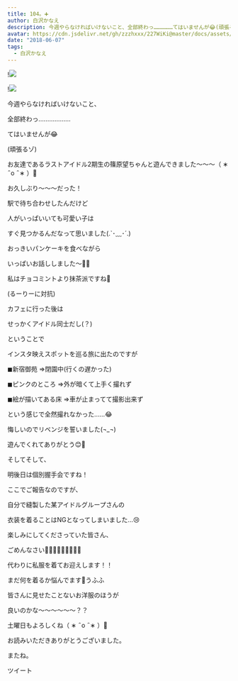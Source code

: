 ```yaml
---
title: 104。➕
author: 白沢かなえ
description: 今週やらなければいけないこと、全部終わっ………………てはいませんが😂(頑張るゾ)お友達である...
avatar: https://cdn.jsdelivr.net/gh/zzzhxxx/227WiKi@master/docs/assets/photo/avatar/kanae.jpg
date: "2018-06-07"
tags:
  - 白沢かなえ
---
```


!![](https://cdn.jsdelivr.net/gh/zzzhxxx/227WiKi-image@master/blog-image/kanae-2018-06-07_1.jpg)

!![](https://cdn.jsdelivr.net/gh/zzzhxxx/227WiKi-image@master/blog-image/kanae-2018-06-07_2.jpg)











今週やらなければいけないこと、



全部終わっ………………





























てはいませんが😂

(頑張るゾ)











お友達であるラストアイドル2期生の篠原望ちゃんと遊んできました〜〜〜（ ∗   ̑ o   ̑ ∗ ）🧡








お久しぶり〜〜〜だった！








駅で待ち合わせしたんだけど

人がいっぱいいても可愛い子は

すぐ見つかるんだなって思いました(.`･﹏･´.)
















おっきいパンケーキを食べながら

いっぱいお話ししました〜🥞🌷








私はチョコミントより抹茶派ですね🤔

(るーりーに対抗)






















カフェに行った後は






せっかくアイドル同士だし(？)

ということで

インスタ映えスポットを巡る旅に出たのですが







◼︎新宿御苑
⇒閉園中(行くの遅かった)

◼︎ピンクのところ
⇒外が暗くて上手く撮れず

◼︎絵が描いてある床
⇒車が止まってて撮影出来ず





という感じで全然撮れなかった……😂









悔しいのでリベンジを誓いました(¬_¬)








遊んでくれてありがとう😊🧡


































そしてそして、







明後日は個別握手会ですね！














ここでご報告なのですが、

自分で縫製した某アイドルグループさんの

衣装を着ることはNGとなってしまいました…😢







楽しみにしてくださっていた皆さん、

ごめんなさい🙇🏻‍♀️🙇🏻‍♀️🙇🏻‍♀️












代わりに私服を着てお迎えします！！





まだ何を着るか悩んでます🤗うふふ










皆さんに見せたことないお洋服のほうが

良いのかな〜〜〜〜〜〜？？














土曜日もよろしくね（ ∗   ̑ o   ̑ ∗ ）🌷
















お読みいただきありがとうございました。


またね。


ツイート



